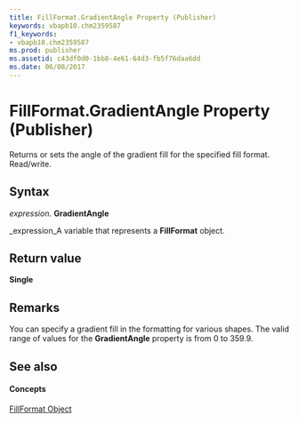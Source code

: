 ```yaml
---
title: FillFormat.GradientAngle Property (Publisher)
keywords: vbapb10.chm2359587
f1_keywords:
- vbapb10.chm2359587
ms.prod: publisher
ms.assetid: c43df0d0-1bb8-4e61-64d3-fb5f76daa6dd
ms.date: 06/08/2017
---
```



# FillFormat.GradientAngle Property (Publisher)

Returns or sets the angle of the gradient fill for the specified fill format. Read/write.


## Syntax

 _expression_. **GradientAngle**

 _expression_A variable that represents a  **FillFormat** object.


## Return value

 **Single**


## Remarks

You can specify a gradient fill in the formatting for various shapes. The valid range of values for the  **GradientAngle** property is from 0 to 359.9.


## See also


#### Concepts


 [FillFormat Object](fillformat-object-publisher.md)

